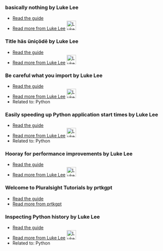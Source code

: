 ### basically nothing by Luke Lee
- [Read the guide](/review/basically-nothing)
- [Read more from Luke Lee](/user/durden) <img src="https://avatars.githubusercontent.com/u/58063?v=3" width="30" height="30" alt="Luke Lee" />

### Title häs üniçödē by Luke Lee
- [Read the guide](/review/title-has-unicode)
- [Read more from Luke Lee](/user/durden) <img src="https://avatars.githubusercontent.com/u/58063?v=3" width="30" height="30" alt="Luke Lee" />

### Be careful what you import by Luke Lee
- [Read the guide](http://pskb-stage.herokuapp.com/review/be-careful-what-you-import)
- [Read more from Luke Lee](http://pskb-stage.herokuapp.com/user/durden) <img src="https://avatars.githubusercontent.com/u/58063?v=3" width="30" height="30" alt="Luke Lee" />
- Related to: Python

### Easily speeding up Python application start times by Luke Lee
- [Read the guide](http://pskb-stage.herokuapp.com/review/easily-speeding-up-python-application-start-times)
- [Read more from Luke Lee](http://pskb-stage.herokuapp.com/user/durden) <img src="https://avatars.githubusercontent.com/u/58063?v=3" width="30" height="30" alt="Luke Lee" />
- Related to: Python

### Hooray for performance improvements by Luke Lee
- [Read the guide](http://pskb-stage.herokuapp.com/review/hooray-for-performance-improvements)
- [Read more from Luke Lee](http://pskb-stage.herokuapp.com/user/durden) <img src="https://avatars.githubusercontent.com/u/58063?v=3" width="30" height="30" alt="Luke Lee" />

### Welcome to Pluralsight Tutorials by prtkgpt
- [Read the guide](http://pskb-stage.herokuapp.com/review/welcome-to-pluralsight-tutorials)
- [Read more from prtkgpt](http://pskb-stage.herokuapp.com/user/prtkgpt)

### Inspecting Python history by Luke Lee
- [Read the guide](/review/inspecting-python-history)
- [Read more from Luke Lee](/user/durden) <img src="https://avatars.githubusercontent.com/u/58063?v=3" width="30" height="30" alt="Luke Lee" />
- Related to: Python
